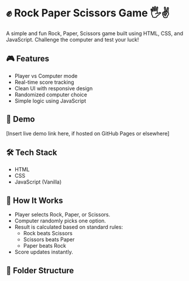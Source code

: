 # ✊ Rock Paper Scissors Game 🖐✌️

A simple and fun Rock, Paper, Scissors game built using HTML, CSS, and JavaScript. Challenge the computer and test your luck!

## 🎮 Features

- Player vs Computer mode
- Real-time score tracking
- Clean UI with responsive design
- Randomized computer choice
- Simple logic using JavaScript

## 🚀 Demo

[Insert live demo link here, if hosted on GitHub Pages or elsewhere]

## 🛠️ Tech Stack

- HTML
- CSS
- JavaScript (Vanilla)



## 🧠 How It Works

- Player selects Rock, Paper, or Scissors.
- Computer randomly picks one option.
- Result is calculated based on standard rules:
  - Rock beats Scissors
  - Scissors beats Paper
  - Paper beats Rock
- Score updates instantly.

## 📂 Folder Structure


